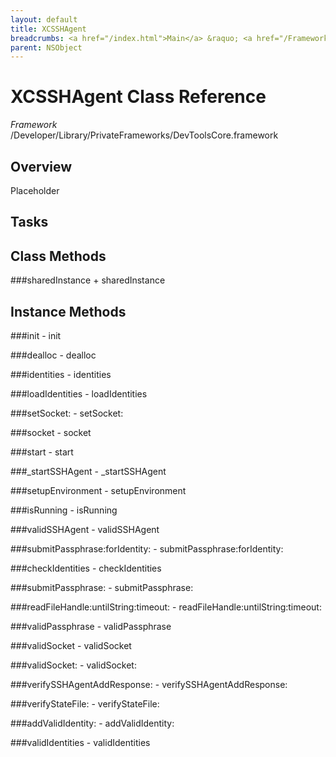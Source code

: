 ```yaml
---
layout: default
title: XCSSHAgent
breadcrumbs: <a href="/index.html">Main</a> &raquo; <a href="/Frameworks.html">Framework</a> &raquo; <a href="/Frameworks/DevToolsCore.html">DevToolsCore</a> &raquo; XCSSHAgent
parent: NSObject 
---
```

# XCSSHAgent Class Reference

*Framework* /Developer/Library/PrivateFrameworks/DevToolsCore.framework

## Overview

Placeholder

## Tasks

## Class Methods

<a name="+sharedInstance"></a>
###sharedInstance
    + sharedInstance

## Instance Methods

<a name="-init"></a>
###init
    - init

<a name="-dealloc"></a>
###dealloc
    - dealloc

<a name="-identities"></a>
###identities
    - identities

<a name="-loadIdentities"></a>
###loadIdentities
    - loadIdentities

<a name="-setSocket:"></a>
###setSocket:
    - setSocket:

<a name="-socket"></a>
###socket
    - socket

<a name="-start"></a>
###start
    - start

<a name="-_startSSHAgent"></a>
###_startSSHAgent
    - _startSSHAgent

<a name="-setupEnvironment"></a>
###setupEnvironment
    - setupEnvironment

<a name="-isRunning"></a>
###isRunning
    - isRunning

<a name="-validSSHAgent"></a>
###validSSHAgent
    - validSSHAgent

<a name="-submitPassphrase:forIdentity:"></a>
###submitPassphrase:forIdentity:
    - submitPassphrase:forIdentity:

<a name="-checkIdentities"></a>
###checkIdentities
    - checkIdentities

<a name="-submitPassphrase:"></a>
###submitPassphrase:
    - submitPassphrase:

<a name="-readFileHandle:untilString:timeout:"></a>
###readFileHandle:untilString:timeout:
    - readFileHandle:untilString:timeout:

<a name="-validPassphrase"></a>
###validPassphrase
    - validPassphrase

<a name="-validSocket"></a>
###validSocket
    - validSocket

<a name="-validSocket:"></a>
###validSocket:
    - validSocket:

<a name="-verifySSHAgentAddResponse:"></a>
###verifySSHAgentAddResponse:
    - verifySSHAgentAddResponse:

<a name="-verifyStateFile:"></a>
###verifyStateFile:
    - verifyStateFile:

<a name="-addValidIdentity:"></a>
###addValidIdentity:
    - addValidIdentity:

<a name="-validIdentities"></a>
###validIdentities
    - validIdentities

